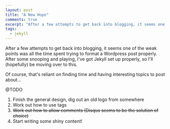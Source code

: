 ```yaml
---
layout: post
title: "A New Hope"
comments: true
excerpt: "After a few attempts to get back into blogging, it seems one of the weak points was all the time spent trying to format a Wordpress post properly. After some snooping and playing, I've got Jekyll set up properly, so I'll (hopefully) be moving over to this."
tags:
  - jekyll
---
```


After a few attempts to get back into blogging, it seems one of the weak points was all the time spent trying to format a Wordpress post properly. After some snooping and playing, I've got Jekyll set up properly, so I'll (hopefully) be moving over to this.

Of course, that's reliant on finding time and having interesting topics to post about...

@TODO

1. Finish the general design, dig out an old logo from somewhere
2. Work out how to use tags
3. <del>Work out how to allow comments (Disqus seems to be the solution of choice)</del>
4. Start writing some shiny content!

